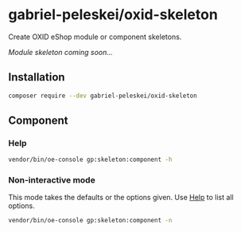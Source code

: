 # gabriel-peleskei/oxid-skeleton

Create OXID eShop module or component skeletons.  

_Module skeleton coming soon..._


## Installation
```bash
composer require --dev gabriel-peleskei/oxid-skeleton
```

## Component

### Help
```bash
vendor/bin/oe-console gp:skeleton:component -h
```

### Non-interactive mode
This mode takes the defaults or the options given. Use [Help](#help) to list all options.
```bash
vendor/bin/oe-console gp:skeleton:component -n
```